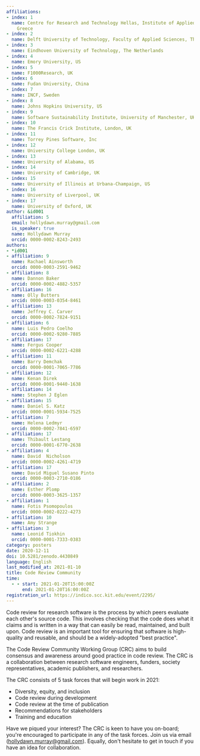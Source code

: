 ```yaml
---
affiliations:
- index: 1
  name: Centre for Research and Technology Hellas, Institute of Applied Biosciences,
    Greece
- index: 2
  name: Delft University of Technology, Faculty of Applied Sciences, The Netherlands
- index: 3
  name: Eindhoven University of Technology, The Netherlands
- index: 4
  name: Emory University, US
- index: 5
  name: F1000Research, UK
- index: 6
  name: Fudan University, China
- index: 7
  name: INCF, Sweden
- index: 8
  name: Johns Hopkins University, US
- index: 9
  name: Software Sustainability Institute, University of Manchester, UK
- index: 10
  name: The Francis Crick Institute, London, UK
- index: 11
  name: Torrey Pines Software, Inc
- index: 12
  name: University College London, UK
- index: 13
  name: University of Alabama, US
- index: 14
  name: University of Cambridge, UK
- index: 15
  name: University of Illinois at Urbana-Champaign, US
- index: 16
  name: University of Liverpool, UK
- index: 17
  name: University of Oxford, UK
author: &id001
  affiliation: 5
  email: hollydawn.murray@gmail.com
  is_speaker: true
  name: Hollydawn Murray
  orcid: 0000-0002-8243-2493
authors:
- *id001
- affiliation: 9
  name: Rachael Ainsworth
  orcid: 0000-0003-2591-9462
- affiliation: 8
  name: Dannon Baker
  orcid: 0000-0002-4882-5357
- affiliation: 16
  name: Olly Butters
  orcid: 0000-0003-0354-8461
- affiliation: 13
  name: Jeffrey C. Carver
  orcid: 0000-0002-7824-9151
- affiliation: 6
  name: Luis Pedro Coelho
  orcid: 0000-0002-9280-7885
- affiliation: 17
  name: Fergus Cooper
  orcid: 0000-0002-6221-4288
- affiliation: 11
  name: Barry Demchak
  orcid: 0000-0001-7065-7786
- affiliation: 12
  name: Kenan Direk
  orcid: 0000-0001-9440-1638
- affiliation: 14
  name: Stephen J Eglen
- affiliation: 15
  name: Daniel S. Katz
  orcid: 0000-0001-5934-7525
- affiliation: 7
  name: Helena Ledmyr
  orcid: 0000-0002-7841-6597
- affiliation: 17
  name: Thibault Lestang
  orcid: 0000-0001-6770-2638
- affiliation: 4
  name: David  Nicholson
  orcid: 0000-0002-4261-4719
- affiliation: 17
  name: David Miguel Susano Pinto
  orcid: 0000-0003-2710-0186
- affiliation: 2
  name: Esther Plomp
  orcid: 0000-0003-3625-1357
- affiliation: 1
  name: Fotis Psomopoulos
  orcid: 0000-0002-0222-4273
- affiliation: 10
  name: Amy Strange
- affiliation: 3
  name: Leonid Tiokhin
  orcid: 0000-0001-7333-0383
category: posters
date: 2020-12-11
doi: 10.5281/zenodo.4430849
language: English
last_modified_at: 2021-01-10
title: Code Review Community
time:
  - - start: 2021-01-20T15:00:00Z
      end: 2021-01-20T16:00:00Z
registration_url: https://indico.scc.kit.edu/event/2295/
---
```


Code review for research software is the process by which peers evaluate each other's source code. This involves checking that the code does what it claims and is written in a way that can easily be read, maintained, and built upon. Code review is an important tool for ensuring that software is high-quality and reusable, and should be a widely-adopted "best practice".

The Code Review Community Working Group (CRC) aims to build consensus and awareness around good practice in code review. The CRC is a collaboration between research software engineers, funders, society representatives, academic publishers, and researchers.

The CRC consists of 5 task forces that will begin work in 2021:

* Diversity, equity, and inclusion
* Code review during development
* Code review at the time of publication
* Recommendations for stakeholders
* Training and education

Have we piqued your interest? The CRC is keen to have you on-board; you're encouraged to participate in any of the task forces. Join us via email ([hollydawn.murray@gmail.com](mailto:hollydawn.murray@gmail.com)). Equally, don't hesitate to get in touch if you have an idea for collaboration.